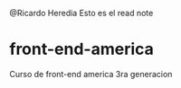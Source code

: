 @Ricardo Heredia
Esto es el read note

front-end-america
=================

Curso de front-end america 3ra generacion
